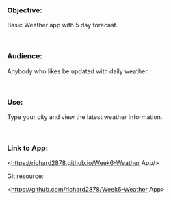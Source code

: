 ### Objective:

Basic Weather app with 5 day forecast.

 

### Audience:

Anybody who likes be updated with daily weather.

 

### Use:

Type your city and view the latest weather information.

 

### Link to App:

<https://richard2878.github.io/Week6-Weather App/>

Git resource:

<https://github.com/richard2878/Week6-Weather App>
